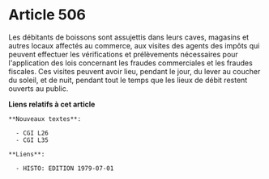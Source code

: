# Article 506

Les débitants de boissons sont assujettis dans leurs caves, magasins et autres locaux affectés au commerce, aux visites des
agents des impôts qui peuvent effectuer les vérifications et prélèvements nécessaires pour l'application des lois concernant
les fraudes commerciales et les fraudes fiscales. Ces visites peuvent avoir lieu, pendant le jour, du lever au coucher du
soleil, et de nuit, pendant tout le temps que les lieux de débit restent ouverts au public.

**Liens relatifs à cet article**

	**Nouveaux textes**:

	  - CGI L26
	  - CGI L35

	**Liens**:

	  - HISTO: EDITION 1979-07-01
